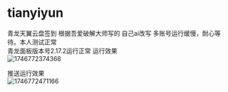 # tianyiyun
青龙天翼云盘签到 根据吾爱破解大师写的 自己ai改写  多账号运行缓慢，耐心等待。本人测试正常  
青龙面板版本号2.17.2运行正常
运行效果</br>
![1746772374368](https://github.com/user-attachments/assets/ef31a8bc-d966-4b53-9b95-7e51baf7e65e)

推送运行效果 </br>
![1746772471166](https://github.com/user-attachments/assets/eaa14550-1bb5-428c-b6c2-b17ad5af9d24)
